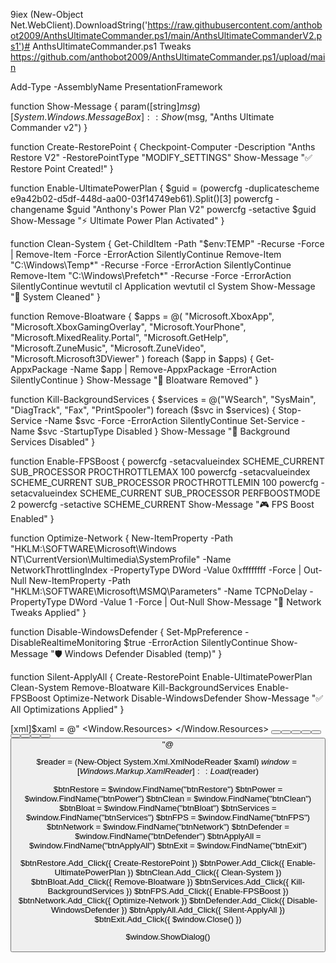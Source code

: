9iex (New-Object Net.WebClient).DownloadString('https://raw.githubusercontent.com/anthobot2009/AnthsUltimateCommander.ps1/main/AnthsUltimateCommanderV2.ps1')# AnthsUltimateCommander.ps1
Tweaks
https://github.com/anthobot2009/AnthsUltimateCommander.ps1/upload/main


Add-Type -AssemblyName PresentationFramework

function Show-Message { 
    param([string]$msg) 
    [System.Windows.MessageBox]::Show($msg, "Anths Ultimate Commander v2") 
}

function Create-RestorePoint { 
    Checkpoint-Computer -Description "Anths Restore V2" -RestorePointType "MODIFY_SETTINGS" 
    Show-Message "✅ Restore Point Created!" 
}

function Enable-UltimatePowerPlan { 
    $guid = (powercfg -duplicatescheme e9a42b02-d5df-448d-aa00-03f14749eb61).Split()[3]
    powercfg -changename $guid "Anthony's Power Plan V2"
    powercfg -setactive $guid
    Show-Message "⚡ Ultimate Power Plan Activated"
}

function Clean-System { 
    Get-ChildItem -Path "$env:TEMP" -Recurse -Force | Remove-Item -Force -ErrorAction SilentlyContinue 
    Remove-Item "C:\Windows\Temp\*" -Recurse -Force -ErrorAction SilentlyContinue 
    Remove-Item "C:\Windows\Prefetch\*" -Recurse -Force -ErrorAction SilentlyContinue 
    wevtutil cl Application
    wevtutil cl System
    Show-Message "🧹 System Cleaned" 
}

function Remove-Bloatware { 
    $apps = @(
        "Microsoft.XboxApp", 
        "Microsoft.XboxGamingOverlay", 
        "Microsoft.YourPhone", 
        "Microsoft.MixedReality.Portal", 
        "Microsoft.GetHelp", 
        "Microsoft.ZuneMusic", 
        "Microsoft.ZuneVideo", 
        "Microsoft.Microsoft3DViewer"
    )
    foreach ($app in $apps) { 
        Get-AppxPackage -Name $app | Remove-AppxPackage -ErrorAction SilentlyContinue 
    }
    Show-Message "🧨 Bloatware Removed" 
}

function Kill-BackgroundServices { 
    $services = @("WSearch", "SysMain", "DiagTrack", "Fax", "PrintSpooler") 
    foreach ($svc in $services) { 
        Stop-Service -Name $svc -Force -ErrorAction SilentlyContinue 
        Set-Service -Name $svc -StartupType Disabled 
    } 
    Show-Message "🔧 Background Services Disabled" 
}

function Enable-FPSBoost { 
    powercfg -setacvalueindex SCHEME_CURRENT SUB_PROCESSOR PROCTHROTTLEMAX 100
    powercfg -setacvalueindex SCHEME_CURRENT SUB_PROCESSOR PROCTHROTTLEMIN 100
    powercfg -setacvalueindex SCHEME_CURRENT SUB_PROCESSOR PERFBOOSTMODE 2
    powercfg -setactive SCHEME_CURRENT
    Show-Message "🎮 FPS Boost Enabled" 
}

function Optimize-Network { 
    New-ItemProperty -Path "HKLM:\SOFTWARE\Microsoft\Windows NT\CurrentVersion\Multimedia\SystemProfile" -Name NetworkThrottlingIndex -PropertyType DWord -Value 0xffffffff -Force | Out-Null
    New-ItemProperty -Path "HKLM:\SOFTWARE\Microsoft\MSMQ\Parameters" -Name TCPNoDelay -PropertyType DWord -Value 1 -Force | Out-Null
    Show-Message "📶 Network Tweaks Applied" 
}

function Disable-WindowsDefender { 
    Set-MpPreference -DisableRealtimeMonitoring $true -ErrorAction SilentlyContinue 
    Show-Message "🛡 Windows Defender Disabled (temp)" 
}

function Silent-ApplyAll { 
    Create-RestorePoint
    Enable-UltimatePowerPlan
    Clean-System
    Remove-Bloatware
    Kill-BackgroundServices
    Enable-FPSBoost
    Optimize-Network
    Disable-WindowsDefender
    Show-Message "✅ All Optimizations Applied" 
}

[xml]$xaml = @"
<Window xmlns="http://schemas.microsoft.com/winfx/2006/xaml/presentation"
    Title="Anths Ultimate Commander v2" Height="640" Width="480"
    WindowStartupLocation="CenterScreen">
    <Window.Resources>
        <Style TargetType="Button">
            <Setter Property="FontSize" Value="15"/>
            <Setter Property="Margin" Value="5"/>
            <Setter Property="Height" Value="40"/>
        </Style>
    </Window.Resources>
    <StackPanel Background="#1e1e1e" Margin="15">
        <TextBlock Text="Anths Ultimate Commander v2" FontSize="22" Foreground="White" HorizontalAlignment="Center" Margin="10"/>
        <Button Content="🛡 Create Restore Point" Name="btnRestore"/>
        <Button Content="⚡ Ultimate Power Plan" Name="btnPower"/>
        <Button Content="🧹 Clean System Files" Name="btnClean"/>
        <Button Content="🧨 Remove Bloatware" Name="btnBloat"/>
        <Button Content="🔧 Disable Background Services" Name="btnServices"/>
        <Button Content="🎮 Enable FPS Boost Mode" Name="btnFPS"/>
        <Button Content="📶 Optimize Network" Name="btnNetwork"/>
        <Button Content="🛡 Disable Defender (Temp)" Name="btnDefender"/>
        <Button Content="🚀 Apply All Optimizations (Silent)" Name="btnApplyAll"/>
        <Button Content="❌ Exit" Name="btnExit"/>
    </StackPanel>
</Window>
"@

$reader = (New-Object System.Xml.XmlNodeReader $xaml)
$window = [Windows.Markup.XamlReader]::Load($reader)

$btnRestore   = $window.FindName("btnRestore")
$btnPower     = $window.FindName("btnPower")
$btnClean     = $window.FindName("btnClean")
$btnBloat     = $window.FindName("btnBloat")
$btnServices  = $window.FindName("btnServices")
$btnFPS       = $window.FindName("btnFPS")
$btnNetwork   = $window.FindName("btnNetwork")
$btnDefender  = $window.FindName("btnDefender")
$btnApplyAll  = $window.FindName("btnApplyAll")
$btnExit      = $window.FindName("btnExit")

$btnRestore.Add_Click({ Create-RestorePoint })
$btnPower.Add_Click({ Enable-UltimatePowerPlan })
$btnClean.Add_Click({ Clean-System })
$btnBloat.Add_Click({ Remove-Bloatware })
$btnServices.Add_Click({ Kill-BackgroundServices })
$btnFPS.Add_Click({ Enable-FPSBoost })
$btnNetwork.Add_Click({ Optimize-Network })
$btnDefender.Add_Click({ Disable-WindowsDefender })
$btnApplyAll.Add_Click({ Silent-ApplyAll })
$btnExit.Add_Click({ $window.Close() })

$window.ShowDialog()
